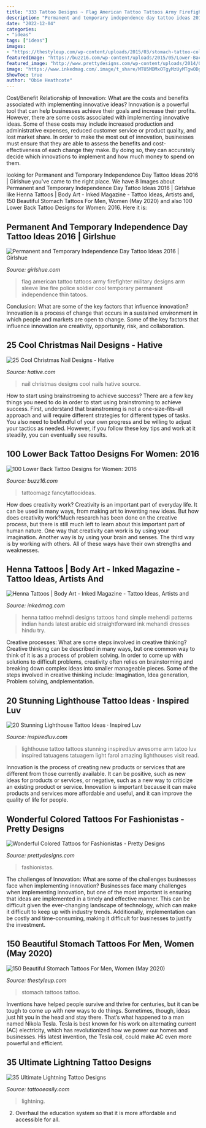 ```yaml
---
title: "333 Tattoo Designs ~ Flag American Tattoo Tattoos Army Firefighter Military Designs Arm Sleeve Line Fire Police Soldier Cool Temporary Permanent Independence Thin Tatoos"
description: "Permanent and temporary independence day tattoo ideas 2016"
date: "2022-12-04"
categories:
- "ideas"
tags: ["ideas"]
images:
- "https://thestyleup.com/wp-content/uploads/2015/03/stomach-tattoo-colorful-skull.jpg"
featuredImage: "https://buzz16.com/wp-content/uploads/2015/05/Lower-Back-Tattoo-Design-for-Women1-48.jpg"
featured_image: "http://www.prettydesigns.com/wp-content/uploads/2014/09/Amazing-Colored-Tattoo-for-Men.jpg"
image: "https://www.inkedmag.com/.image/t_share/MTU5MDMxOTgyMzUyMTgwODg1/fc73c1d1bc2f79c617dd7e527d6fc138.jpg"
ShowToc: true
author: "Obie Heathcote"
---
```



Cost/Benefit Relationship of Innovation: What are the costs and benefits associated with implementing innovative ideas?
Innovation is a powerful tool that can help businesses achieve their goals and increase their profits. However, there are some costs associated with implementing innovative ideas. Some of these costs may include increased production and administrative expenses, reduced customer service or product quality, and lost market share. In order to make the most out of innovation, businesses must ensure that they are able to assess the benefits and cost-effectiveness of each change they make. By doing so, they can accurately decide which innovations to implement and how much money to spend on them.

	

		
looking for Permanent and Temporary Independence Day Tattoo Ideas 2016 | Girlshue you've came to the right place. We have 8 Images about Permanent and Temporary Independence Day Tattoo Ideas 2016 | Girlshue like Henna Tattoos | Body Art - Inked Magazine - Tattoo Ideas, Artists and, 150 Beautiful Stomach Tattoos For Men, Women (May 2020) and also 100 Lower Back Tattoo Designs for Women: 2016. Here it is:
		
    
## Permanent And Temporary Independence Day Tattoo Ideas 2016 | Girlshue

<img loading=lazy src="https://www.girlshue.com/wp-content/uploads/2016/07/unnamed-file-164.jpg" onerror="this.onerror=null;this.src='https://tse4.mm.bing.net/th?id=OIP.QoI2tlG4VictY6JRkJ_0gAHaLH&amp;pid=15.1';" alt="Permanent and Temporary Independence Day Tattoo Ideas 2016 | Girlshue">

_Source: girlshue.com_

>flag american tattoo tattoos army firefighter military designs arm sleeve line fire police soldier cool temporary permanent independence thin tatoos. 

	

Conclusion: What are some of the key factors that influence innovation?
Innovation is a process of change that occurs in a sustained environment in which people and markets are open to change. Some of the key factors that influence innovation are creativity, opportunity, risk, and collaboration.

    
## 25 Cool Christmas Nail Designs - Hative

<img loading=lazy src="https://hative.com/wp-content/uploads/2014/11/christmas-nail-designs/12-cool-christmas-nail-designs.jpg" onerror="this.onerror=null;this.src='https://tse2.mm.bing.net/th?id=OIP.FlkmJgtuyEPWM4P9xG6RhAHaEs&amp;pid=15.1';" alt="25 Cool Christmas Nail Designs - Hative">

_Source: hative.com_

>nail christmas designs cool nails hative source. 

	

How to start using brainstroming to achieve success?
There are a few key things you need to do in order to start using brainstroming to achieve success. First, understand that brainstroming is not a one-size-fits-all approach and will require different strategies for different types of tasks. You also need to beMindful of your own progress and be willing to adjust your tactics as needed. However, if you follow these key tips and work at it steadily, you can eventually see results.

    
## 100 Lower Back Tattoo Designs For Women: 2016

<img loading=lazy src="https://buzz16.com/wp-content/uploads/2015/05/Lower-Back-Tattoo-Design-for-Women1-48.jpg" onerror="this.onerror=null;this.src='https://tse1.mm.bing.net/th?id=OIP.14nHFO1A4ttvuNrgZfERswHaLB&amp;pid=15.1';" alt="100 Lower Back Tattoo Designs for Women: 2016">

_Source: buzz16.com_

>tattoomagz fancytattooideas. 

	

How does creativity work?
Creativity is an important part of everyday life. It can be used in many ways, from making art to inventing new ideas. But how does creativity work?Much research has been done on the creative process, but there is still much left to learn about this important part of human nature. One way that creativity can work is by using your imagination. Another way is by using your brain and senses. The third way is by working with others. All of these ways have their own strengths and weaknesses.

    
## Henna Tattoos | Body Art - Inked Magazine - Tattoo Ideas, Artists And

<img loading=lazy src="https://www.inkedmag.com/.image/t_share/MTU5MDMxOTgyMzUyMTgwODg1/fc73c1d1bc2f79c617dd7e527d6fc138.jpg" onerror="this.onerror=null;this.src='https://tse1.mm.bing.net/th?id=OIP.AA9BGL2pBe-NU5yusVAkpQHaLJ&amp;pid=15.1';" alt="Henna Tattoos | Body Art - Inked Magazine - Tattoo Ideas, Artists and">

_Source: inkedmag.com_

>henna tattoo mehndi designs tattoos hand simple mehendi patterns indian hands latest arabic eid straightforward ink mehandi dresses hindu try. 

	

Creative processes: What are some steps involved in creative thinking?
Creative thinking can be described in many ways, but one common way to think of it is as a process of problem solving. In order to come up with solutions to difficult problems, creativity often relies on brainstorming and breaking down complex ideas into smaller manageable pieces. Some of the steps involved in creative thinking include: Imagination, Idea generation, Problem solving, andplementation.

    
## 20 Stunning Lighthouse Tattoo Ideas · Inspired Luv

<img loading=lazy src="http://www.inspiredluv.com/wp-content/uploads/2016/12/amazing-Lighthouse-Tattoos-and-Meanings.jpg" onerror="this.onerror=null;this.src='https://tse2.mm.bing.net/th?id=OIP.LzXeSpD1MUvQvD33WNi1VAHaMN&amp;pid=15.1';" alt="20 Stunning Lighthouse Tattoo Ideas · Inspired Luv">

_Source: inspiredluv.com_

>lighthouse tattoo tattoos stunning inspiredluv awesome arm tatoo luv inspired tatuagens tatuagem light farol amazing lighthouses visit read. 

	

Innovation is the process of creating new products or services that are different from those currently available. It can be positive, such as new ideas for products or services, or negative, such as a new way to criticize an existing product or service. Innovation is important because it can make products and services more affordable and useful, and it can improve the quality of life for people.

    
## Wonderful Colored Tattoos For Fashionistas - Pretty Designs

<img loading=lazy src="http://www.prettydesigns.com/wp-content/uploads/2014/09/Amazing-Colored-Tattoo-for-Men.jpg" onerror="this.onerror=null;this.src='https://tse4.mm.bing.net/th?id=OIP.ZZtABqboai9zkmCt3_UYDwHaNO&amp;pid=15.1';" alt="Wonderful Colored Tattoos for Fashionistas - Pretty Designs">

_Source: prettydesigns.com_

>fashionistas. 

	

The challenges of Innovation: What are some of the challenges businesses face when implementing innovation?
Businesses face many challenges when implementing innovation, but one of the most important is ensuring that ideas are implemented in a timely and effective manner. This can be difficult given the ever-changing landscape of technology, which can make it difficult to keep up with industry trends. Additionally, implementation can be costly and time-consuming, making it difficult for businesses to justify the investment.

    
## 150 Beautiful Stomach Tattoos For Men, Women (May 2020)

<img loading=lazy src="https://thestyleup.com/wp-content/uploads/2015/03/stomach-tattoo-colorful-skull.jpg" onerror="this.onerror=null;this.src='https://tse1.mm.bing.net/th?id=OIP.lkF1wwkRQoo2ebNdJGQvQQHaLF&amp;pid=15.1';" alt="150 Beautiful Stomach Tattoos For Men, Women (May 2020)">

_Source: thestyleup.com_

>stomach tattoos tattoo. 

	

Inventions have helped people survive and thrive for centuries, but it can be tough to come up with new ways to do things. Sometimes, though, ideas just hit you in the head and stay there. That’s what happened to a man named Nikola Tesla. Tesla is best known for his work on alternating current (AC) electricity, which has revolutionized how we power our homes and businesses. His latest invention, the Tesla coil, could make AC even more powerful and efficient.

    
## 35 Ultimate Lightning Tattoo Designs

<img loading=lazy src="http://www.tattooeasily.com/wp-content/uploads/2013/06/143.jpg" onerror="this.onerror=null;this.src='https://tse1.mm.bing.net/th?id=OIP.jVT8htW_RI46AQagEoTrngHaNK&amp;pid=15.1';" alt="35 Ultimate Lightning Tattoo Designs">

_Source: tattooeasily.com_

>lightning. 

	

2. Overhaul the education system so that it is more affordable and accessible for all.

